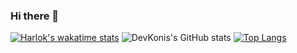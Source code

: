 ### Hi there 👋
[![Harlok's wakatime stats](https://github-readme-stats.vercel.app/api/wakatime?username=DevKonis)](https://github.com/anuraghazra/github-readme-stats)
![DevKonis's GitHub stats](https://github-readme-stats.vercel.app/api?username=DevKonis&show_icons=true&theme=dark)
    [![Top Langs](https://github-readme-stats.vercel.app/api/top-langs/?username=DevKonis)](https://github.com/anuraghazra/github-readme-stats)
<!--
**DevKonis/DevKonis** is a ✨ _special_ ✨ repository because its `README.md` (this file) appears on your GitHub profile.

Here are some ideas to get you started:

- 🔭 I’m currently working on ...
- 🌱 I’m currently learning ...
- 👯 I’m looking to collaborate on ...
- 🤔 I’m looking for help with ...
- 💬 Ask me about ...
- 📫 How to reach me: ...
- 😄 Pronouns: ...
- ⚡ Fun fact: ...
-->
